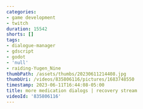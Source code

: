 ```yaml
---
categories:
- game development
- twitch
duration: 15542
shorts: []
tags:
- dialogue-manager
- gdscript
- godot
- 'null'
- raiding-Yugen_Nine
thumbPath: /assets/thumbs/20230611214408.jpg
thumbUri: /videos/835806116/pictures/1683748550
timestamp: 2023-06-11T16:44:08-05:00
title: more medication dialogs | recovery stream
videoId: '835806116'
---
```

